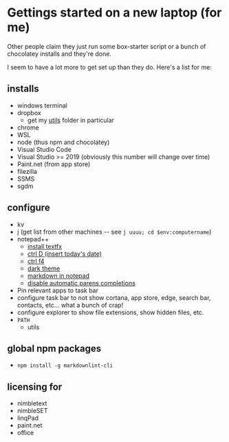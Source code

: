﻿# Gettings started on a new laptop (for me)

Other people claim they just run some box-starter script or a bunch of chocolatey installs and they're done.

I seem to have a lot more to get set up than they do. Here's a list for me:

## installs

- windows terminal
- dropbox
	- get my [utils](../tools/utils_repo.md) folder in particular
- chrome
- WSL
- node (thus npm and chocolatey)
- Visual Studio Code
- Visual Studio >= 2019  (obviously this number will change over time)
- Paint.net (from app store)
- filezilla
- SSMS
- sgdm

## configure

- kv
- j (get list from other machines -- see `j uuuu; cd $env:computername`)
- notepad++
	- [install textfx](../notepad++/install_textfx_plugin.md)
	- [ctrl D (insert today's date)](../notepad++/todays_date.md)
	- [ctrl f4](../notepad++/shortcut_close_document.md)
	- [dark theme](../notepad++/dark_theme_notepad++.md)
	- [markdown in notepad](../notepad++/markdown_in_notepad.md)
	- [disable automatic parens completions](../notepad++/disable_automatic_parens_completion.md)
- Pin relevant apps to task bar
- configure task bar to not show cortana, app store, edge, search bar, contacts, etc... what a bunch of crap!
- configure explorer to show file extensions, show hidden files, etc.
- `PATH`
	- utils

## global npm packages

 - `npm install -g markdownlint-cli`

## licensing for

- nimbletext
- nimbleSET
- linqPad
- paint.net
- office